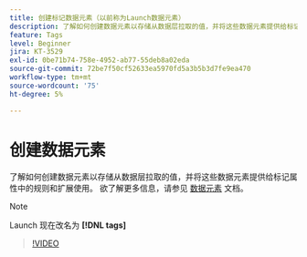 ```yaml
---
title: 创建标记数据元素（以前称为Launch数据元素）
description: 了解如何创建数据元素以存储从数据层拉取的值，并将这些数据元素提供给标记属性中的规则和扩展使用。
feature: Tags
level: Beginner
jira: KT-3529
exl-id: 0be71b74-758e-4952-ab77-55deb8a02eda
source-git-commit: 72be7f50cf52633ea5970fd5a3b5b3d7fe9ea470
workflow-type: tm+mt
source-wordcount: '75'
ht-degree: 5%

---
```


# 创建数据元素

了解如何创建数据元素以存储从数据层拉取的值，并将这些数据元素提供给标记属性中的规则和扩展使用。 欲了解更多信息，请参见 [数据元素](https://experienceleague.adobe.com/docs/experience-platform/tags/ui/data-elements.html?lang=zh-Hans) 文档。

>[!NOTE]
>
> Launch 现在改名为 **[!DNL tags]**

>[!VIDEO](https://video.tv.adobe.com/v/28733/?learn=on)
